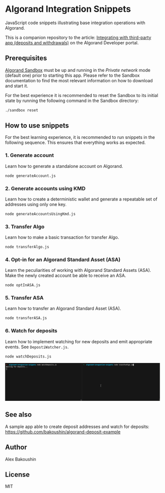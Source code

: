 # Algorand Integration Snippets

JavaScript code snippets illustrating base integration operations with Algorand.

This is a companion repository to the article: [Integrating with third-party app (deposits and withdrawals)](https://developer.algorand.org/tutorials/how-to-integrate-with-algorand/) on the Algorand Developer portal.

## Prerequisites

[Algorand Sandbox](https://github.com/algorand/sandbox#readme) must be up and running in the _Private network_ mode (default one) prior to starting this app.
Please refer to the Sandbox documentation to find the most relevant information on how to download and start it.

For the best experience it is recommended to reset the Sandbox to its initial state by running the following command in the Sandbox directory:

```bash
./sandbox reset
```

## How to use snippets

For the best learning experience, it is recommended to run snippets in the following sequence. This ensures that everything works as expected.

### 1. Generate account

Learn how to generate a standalone account on Algorand.

```bash
node generateAccount.js
```

### 2. Generate accounts using KMD

Learn how to create a deterministic wallet and generate a repeatable set of addresses using only one key.

```bash
node generateAccountsUsingKmd.js
```

### 3. Transfer Algo

Learn how to make a basic transaction for transfer Algo.

```bash
node transferAlgo.js
```

### 4. Opt-in for an Algorand Standard Asset (ASA)

Learn the peculiarities of working with Algorand Standard Assets (ASA). Make the newly created account be able to receive an ASA.

```bash
node optInASA.js
```

### 5. Transfer ASA

Learn how to transfer an Algorand Standard Asset (ASA).

```bash
node transferASA.js
```

### 6. Watch for deposits

Learn how to implement watching for new deposits and emit appropriate events. See `DepostiWatcher.js`.

```bash
node watchDeposits.js
```

<img src="media/watch.gif">

## See also

A sample app able to create deposit addresses and watch for deposits: https://github.com/bakoushin/algorand-deposit-example

## Author

Alex Bakoushin

## License

MIT
